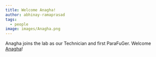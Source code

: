 ```yaml
---
title: Welcome Anagha!
author: abhinay-ramaprasad
tags:
  - people
image: images/Anagha.png
---
```


Anagha joins the lab as our Technician and first ParaFuGer. Welcome [Anagha](https://parafugelab.com/members/anagharajesh-salvi.html)!
